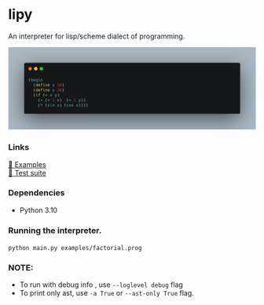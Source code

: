 # lipy
An interpreter for lisp/scheme dialect of programming.

![demo image](https://github.com/berkio3x/lipy/blob/main/assets/demo.png)


### Links
[🥳 Examples](https://github.com/berkio3x/lipy/tree/main/examples)    
[🐞 Test suite](https://github.com/berkio3x/lipy/blob/main/test_lipy.py)


### Dependencies
* Python 3.10

### Running the interpreter.
`python main.py examples/factorial.prog`
### NOTE:
  - To run with debug info , use `--loglevel debug` flag
  - To print only ast, use `-a True` or `--ast-only True` flag.
  
